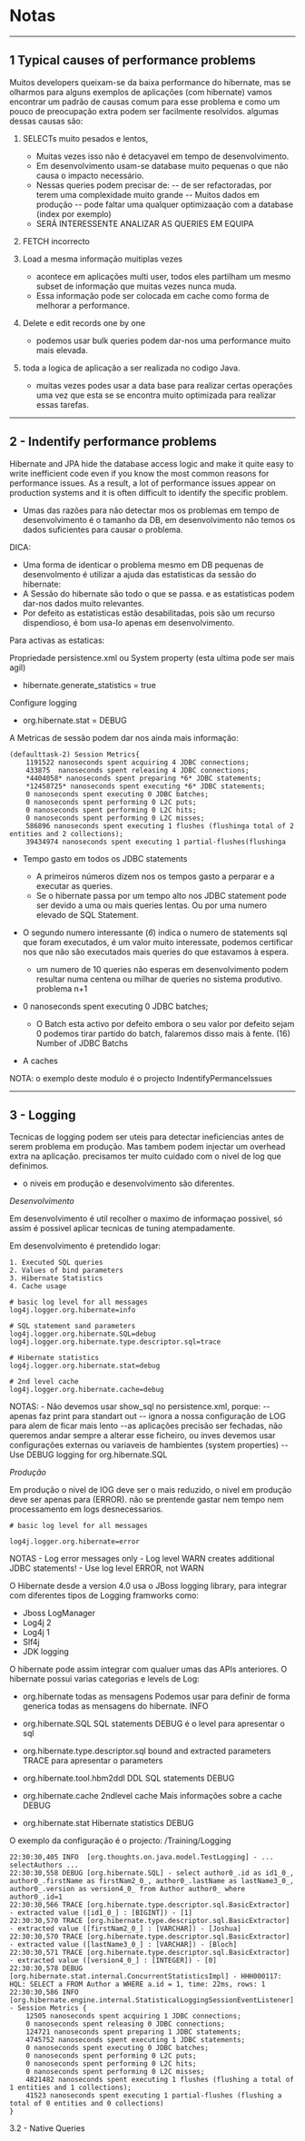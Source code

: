 # Notas


---
## 1 Typical causes of performance problems

Muitos developers queixam-se da baixa performance do hibernate, 
mas se olharmos para alguns exemplos de aplicações (com hibernate)
vamos encontrar um padrão de causas comum para esse problema e como
 um pouco de preocupação extra podem ser facilmente resolvidos. algumas 
dessas causas são: 


 1. SELECTs muito pesados e lentos,
 	- Muitas vezes isso não é detacyavel em tempo de desenvolvimento.
 	- Em desenvolvimento usam-se database muito pequenas o que não causa o impacto necessário.
 	- Nessas queries podem precisar de:
 		-- de ser refactoradas, por terem uma complexidade muito grande
 		-- Muitos dados em produção 
 		-- pode faltar uma qualquer optimizaação com a database (index por exemplo)
 	- SERÁ INTERESSENTE ANALIZAR AS QUERIES EM EQUIPA	

 2. FETCH incorrecto

 3. Load a mesma informação muitiplas vezes
 	- acontece em aplicações multi user, todos eles partilham um mesmo subset de informação 
 	que muitas vezes nunca muda.
 	- Essa informação pode ser colocada em cache como forma de melhorar a performance.


 4. Delete e edit records one by one
 	- podemos usar bulk queries podem dar-nos uma performance muito mais elevada.

 5. toda a logica de aplicação a ser realizada no codigo Java.
 	- muitas vezes podes usar a data base para realizar certas operações uma vez que esta se
 	se encontra muito optimizada para realizar essas tarefas. 	


 ---
 ## 2 -  Indentify performance problems

Hibernate and JPA hide the database access logic and make it quite easy to write inefficient code even if you know the most common reasons for performance issues. As a result, a lot of performance issues appear on production systems and it is often difficult to identify the specific problem.

- Umas das razões para não detectar mos os problemas em tempo de desenvolvimento é o tamanho da DB, em desenvolvimento não temos os dados suficientes para causar o problema.


 DICA:
 - Uma forma de identicar o problema mesmo em DB pequenas de desenvolmento é utilizar a ajuda das estatisticas da sessão do hibernate:
 - A Sessão do hibernate são todo o que se passa. e as estatisticas podem dar-nos dados muito relevantes.
 - Por defeito as estatisticas estão desabilitadas, pois são um recurso dispendioso, é bom usa-lo apenas em desenvolvimento.


Para activas as estaticas:



Propriedade persistence.xml ou System property (esta ultima pode ser mais agil)

 * hibernate.generate_statistics = true

 Configure logging

 * org.hibernate.stat = DEBUG


 A Metricas de sessão podem dar nos ainda mais informação:

```
(defaulttask-2) Session Metrics{
	1191522 nanoseconds spent acquiring 4 JDBC connections;
	433875  nanoseconds spent releasing 4 JDBC connections;
	*4404058* nanoseconds spent preparing *6* JDBC statements;
	*12458725* nanoseconds spent executing *6* JDBC statements;
	0 nanoseconds spent executing 0 JDBC batches;
	0 nanoseconds spent performing 0 L2C puts;
	0 nanoseconds spent performing 0 L2C hits;
	0 nanoseconds spent performing 0 L2C misses;
	586896 nanoseconds spent executing 1 flushes (flushinga total of 2 entities and 2 collections);
	39434974 nanoseconds spent executing 1 partial-flushes(flushinga 
```


 +  Tempo gasto em todos os JDBC statements
 	- A primeiros números dizem nos os tempos gasto a perparar e a executar as queries.
 	- Se o hibernate passa por um tempo alto nos JDBC statement pode ser devido a uma ou mais queries lentas. Ou por uma numero elevado de SQL Statement. 



+  O segundo numero interessante (*6*) indica o numero de statements sql que foram executados, é um valor muito interessate, podemos certificar nos que não são executados mais queries do que estavamos à espera.
	- um numero de 10 queries não esperas em desenvolvimento podem resultar numa centena ou milhar de queries no sistema produtivo. problema n+1

+ 0 nanoseconds spent executing 0 JDBC batches;
	- O Batch esta activo por defeito embora o seu valor por defeito sejam 0 podemos tirar partido do batch, falaremos disso mais à fente. (16) Number of JDBC Batchs

+ A caches



NOTA: o exemplo deste modulo é o projecto IndentifyPermanceIssues


---

## 3 - Logging

 Tecnicas de logging podem ser uteis para detectar ineficiencias antes de serem problema em produção. Mas tambem podem injectar um overhead extra na aplicação. precisamos ter muito cuidado com o nivel de log que definimos.

 - o niveis em produção e desenvolvimento são diferentes.

 *Desenvolvimento* 

Em desenvolvimento é util recolher o maximo de informaçao possivel, só assim é possivel aplicar tecnicas de tuning atempadamente.

Em desenvolvimento é pretendido logar:

	1. Executed SQL queries
	2. Values of bind parameters
	3. Hibernate Statistics
	4. Cache usage


```
# basic log level for all messages
log4j.logger.org.hibernate=info

# SQL statement sand parameters
log4j.logger.org.hibernate.SQL=debug
log4j.logger.org.hibernate.type.descriptor.sql=trace

# Hibernate statistics
log4j.logger.org.hibernate.stat=debug

# 2nd level cache
log4j.logger.org.hibernate.cache=debug

```

NOTAS:
	- Não devemos usar show_sql no persistence.xml, porque:
		 -- apenas faz print para standart out
		 -- ignora a nossa configuração de LOG para alem de ficar mais lento
		 --as aplicações precisão ser fechadas, não queremos andar sempre a alterar esse ficheiro, ou inves devemos usar configurações externas ou variaveis de hambientes (system properties)
		 -- Use DEBUG logging for org.hibernate.SQL




*Produção*

Em produção o nivel de lOG deve ser o mais reduzido, o nivel em produção deve ser apenas para (ERROR). não se prentende gastar nem tempo nem processamento em logs desnecessarios.


```
# basic log level for all messages

log4j.logger.org.hibernate=error
```

NOTAS
	- Log error messages only
	- Log level WARN creates additional JDBC statements!
	- Use log level ERROR, not WARN



O Hibernate desde a version 4.0 usa o JBoss logging library, para integrar com diferentes tipos de Logging framworks como:

 - Jboss LogManager
 - Log4j 2
 - Log4j 1
 - Slf4j
 - JDK logging

O hibernate pode assim integrar com qualuer umas das APIs anteriores.
O hibernate possui varias categorias e levels de Log:

- org.hibernate 
	todas as mensagens
	Podemos usar para definir de forma generica todas as mensagens do hibernate.
	INFO


- org.hibernate.SQL
	SQL statements 
	DEBUG é o level para apresentar o sql


- org.hibernate.type.descriptor.sql
	bound and extracted parameters
	TRACE para apresentar o parameters


- org.hibernate.tool.hbm2ddl
	DDL SQL statements
	DEBUG


- org.hibernate.cache
	2ndlevel cache
	Mais informações sobre a cache
	DEBUG


- org.hibernate.stat
	Hibernate statistics
	DEBUG	





O exemplo da configuração é o projecto: /Training/Logging

```
22:30:30,405 INFO  [org.thoughts.on.java.model.TestLogging] - ... selectAuthors ...
22:30:30,558 DEBUG [org.hibernate.SQL] - select author0_.id as id1_0_, author0_.firstName as firstNam2_0_, author0_.lastName as lastName3_0_, author0_.version as version4_0_ from Author author0_ where author0_.id=1
22:30:30,566 TRACE [org.hibernate.type.descriptor.sql.BasicExtractor] - extracted value ([id1_0_] : [BIGINT]) - [1]
22:30:30,570 TRACE [org.hibernate.type.descriptor.sql.BasicExtractor] - extracted value ([firstNam2_0_] : [VARCHAR]) - [Joshua]
22:30:30,570 TRACE [org.hibernate.type.descriptor.sql.BasicExtractor] - extracted value ([lastName3_0_] : [VARCHAR]) - [Bloch]
22:30:30,571 TRACE [org.hibernate.type.descriptor.sql.BasicExtractor] - extracted value ([version4_0_] : [INTEGER]) - [0]
22:30:30,578 DEBUG [org.hibernate.stat.internal.ConcurrentStatisticsImpl] - HHH000117: HQL: SELECT a FROM Author a WHERE a.id = 1, time: 22ms, rows: 1
22:30:30,586 INFO  [org.hibernate.engine.internal.StatisticalLoggingSessionEventListener] - Session Metrics {
    12505 nanoseconds spent acquiring 1 JDBC connections;
    0 nanoseconds spent releasing 0 JDBC connections;
    124721 nanoseconds spent preparing 1 JDBC statements;
    4745752 nanoseconds spent executing 1 JDBC statements;
    0 nanoseconds spent executing 0 JDBC batches;
    0 nanoseconds spent performing 0 L2C puts;
    0 nanoseconds spent performing 0 L2C hits;
    0 nanoseconds spent performing 0 L2C misses;
    4821482 nanoseconds spent executing 1 flushes (flushing a total of 1 entities and 1 collections);
    41523 nanoseconds spent executing 1 partial-flushes (flushing a total of 0 entities and 0 collections)
}

```



3.2 - Native Queries


















